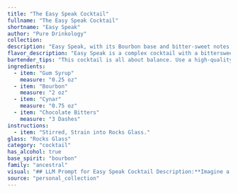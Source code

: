 ```yaml
---
title: "The Easy Speak Cocktail"
fullname: "The Easy Speak Cocktail"
shortname: "Easy Speak"
author: "Pure Drinkology"
collection:
description: "Easy Speak, with its Bourbon base and bitter-sweet notes, is a modern take on the classic Old Fashioned. The addition of Cynar and chocolate bitters adds a unique, complex flavor profile, showcasing the artistry of contemporary cocktail culture. "
flavor_description: "Easy Speak is a complex cocktail with a bittersweet and herbal profile. The bourbon provides a warm, oaky base, while the Cynar adds earthy artichoke notes and a touch of bitterness. The gum syrup lends sweetness and a touch of floral complexity, balanced by the dark chocolate and herbal notes of the bitters. The result is a well-rounded cocktail with surprising depth and a lingering finish. "
bartender_tips: "This cocktail is all about balance. Use a high-quality bourbon for depth. Don't skimp on the Cynar, its artichoke notes are essential.  A good quality chocolate bitters will add complexity.  The gum syrup is key for sweetness, but don't overdo it.  A dash or two is plenty.  Chill everything beforehand for a crisp, refreshing drink.  Stir well and enjoy! "
ingredients:
  - item: "Gum Syrup"
    measure: "0.25 oz"
  - item: "Bourbon"
    measure: "2 oz"
  - item: "Cynar"
    measure: "0.75 oz"
  - item: "Chocolate Bitters"
    measure: "3 Dashes"
instructions:
  - item: "Stirred, Strain into Rocks Glass."
glass: "Rocks Glass"
category: "cocktail"
has_alcohol: true
base_spirit: "bourbon"
family: "ancestral"
visual: "## LLM Prompt for Easy Speak Cocktail Description:**Imagine a Easy Speak cocktail, crafted with Gum Syrup, Bourbon, Cynar, and Chocolate Bitters. Describe its visual appearance, focusing on the following aspects:*** **Color:** What is the overall hue of the cocktail? Is it a deep amber, a vibrant orange, or something more subtle? How does the Cynar and the chocolate bitters influence the color? * **Clarity:** Is the cocktail clear, or does it have a cloudy, almost hazy appearance?* **Texture:** Does the drink have a silky smooth texture or are there any visible elements like a swirl of gum syrup or tiny bubbles from the bitters?* **Garnish:**  What type of garnish would best complement the flavors and visually enhance the cocktail? Consider its color, shape, and how it interacts with the drink itself. **Remember to use descriptive language that evokes a sense of sight and touch.  Think about the light reflecting off the drink, the textures on the surface, and the overall impression the cocktail gives.** "
source: "personal_collection"
---
```


